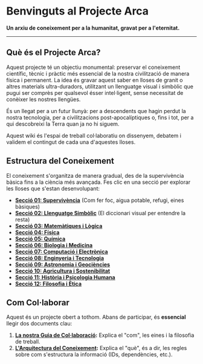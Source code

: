 # Benvinguts al Projecte Arca

**Un arxiu de coneixement per a la humanitat, gravat per a l'eternitat.**

---

## Què és el Projecte Arca?

Aquest projecte té un objectiu monumental: preservar el coneixement científic, tècnic i pràctic més essencial de la nostra civilització de manera física i permanent. La idea és gravar aquest saber en lloses de granit o altres materials ultra-duradors, utilitzant un llenguatge visual i simbòlic que pugui ser comprès per qualsevol ésser intel·ligent, sense necessitat de conèixer les nostres llengües.

És un llegat per a un futur llunyà: per a descendents que hagin perdut la nostra tecnologia, per a civilitzacions post-apocalíptiques o, fins i tot, per a qui descobreixi la Terra quan ja no hi siguem.

Aquest wiki és l'espai de treball col·laboratiu on dissenyem, debatem i validem el contingut de cada una d'aquestes lloses.

## Estructura del Coneixement

El coneixement s'organitza de manera gradual, des de la supervivència bàsica fins a la ciència més avançada. Fes clic en una secció per explorar les lloses que s'estan desenvolupant:

*   **[Secció 01: Supervivència](./seccio-01-supervivencia/README.md)** (Com fer foc, aigua potable, refugi, eines bàsiques)
*   **[Secció 02: Llenguatge Simbòlic](./seccio-02-llenguatge/README.md)** (El diccionari visual per entendre la resta)
*   **[Secció 03: Matemàtiques i Lògica](./seccio-03-matematiques/README.md)**
*   **[Secció 04: Física](./seccio-04-fisica/README.md)**
*   **[Secció 05: Química](./seccio-05-quimica/README.md)**
*   **[Secció 06: Biologia i Medicina](./seccio-06-biologia/README.md)**
*   **[Secció 07: Computació i Electrònica](./seccio-07-computacio/README.md)**
*   **[Secció 08: Enginyeria i Tecnologia](./seccio-08-enginyeria/README.md)**
*   **[Secció 09: Astronomia i Geociències](./seccio-09-astronomia/README.md)**
*   **[Secció 10: Agricultura i Sostenibilitat](./seccio-10-agricultura/README.md)**
*   **[Secció 11: Història i Psicologia Humana](./seccio-11-historia/README.md)**
*   **[Secció 12: Filosofia i Ètica](./seccio-12-filosofia/README.md)**

## Com Col·laborar

Aquest és un projecte obert a tothom. Abans de participar, és **essencial** llegir dos documents clau:

1.  **[La nostra Guia de Col·laboració](./com-colaborar.md):** Explica el "com", les eines i la filosofia de treball.
2.  **[L'Arquitectura del Coneixement](./ARQUITECTURA.md):** Explica el "què", és a dir, les regles sobre com s'estructura la informació (IDs, dependències, etc.).
